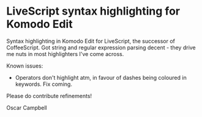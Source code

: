 LiveScript syntax highlighting for Komodo Edit
==============================================

Syntax highlighting in Komodo Edit for LiveScript, the successor of CoffeeScript.
Got string and regular expression parsing decent - they drive me nuts in most
highlighters I've come across.

Known issues:
- Operators don't highlight atm, in favour of dashes being coloured in
  keywords. Fix coming.

Please do contribute refinements!

 Oscar Campbell
